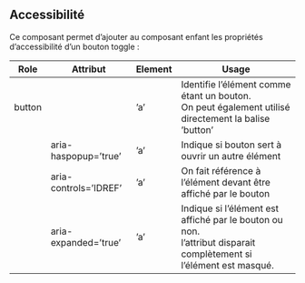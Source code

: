 <div className="container-fluid">
    <div className="row">
      <div className="col-12">
        <h2>Accessibilité</h2>
        <p>
          Ce composant permet d’ajouter au composant enfant les propriétés
          d’accessibilité d’un bouton toggle :
        </p>
      </div>
    </div>
    <div className="row">
      <div className="col-12">
        <table className="table table-bordered table-striped table-responsive">
          <thead>
            <tr>
              <th>Role</th>
              <th>Attribut</th>
              <th>Element</th>
              <th>Usage</th>
            </tr>
          </thead>
          <tbody>
            <tr>
              <td>button</td>
              <td />
              <td>’a’</td>
              <td>
                Identifie l’élément comme étant un bouton.<br />
                On peut également utilisé directement la balise ’button’
              </td>
            </tr>
            <tr>
              <td />
              <td>aria-haspopup=’true’</td>
              <td>’a’</td>
              <td>Indique si bouton sert à ouvrir un autre élément</td>
            </tr>
            <tr>
              <td />
              <td>aria-controls=’IDREF’</td>
              <td>’a’</td>
              <td>
                On fait référence à l’élément devant être affiché par le bouton
              </td>
            </tr>
            <tr>
              <td />
              <td>aria-expanded=’true’</td>
              <td>’a’</td>
              <td>
                Indique si l’élément est affiché par le bouton ou non.
                <br /> l’attribut disparait complètement si l’élément est
                masqué.
              </td>
            </tr>
          </tbody>
        </table>
      </div>
    </div>
  </div>
